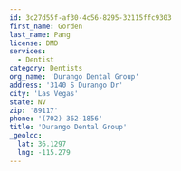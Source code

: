 ```yaml
---
id: 3c27d55f-af30-4c56-8295-32115ffc9303
first_name: Gorden
last_name: Pang
license: DMD
services:
  - Dentist
category: Dentists
org_name: 'Durango Dental Group'
address: '3140 S Durango Dr'
city: 'Las Vegas'
state: NV
zip: '89117'
phone: '(702) 362-1856'
title: 'Durango Dental Group'
_geoloc:
  lat: 36.1297
  lng: -115.279
---
```

